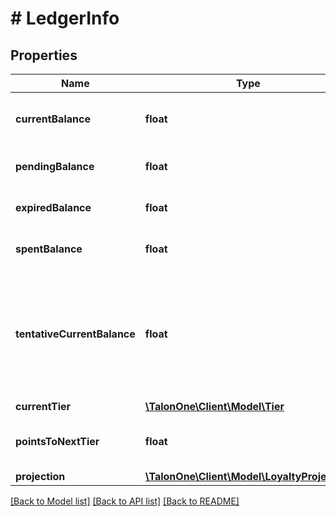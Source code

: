# # LedgerInfo

## Properties

Name | Type | Description | Notes
------------ | ------------- | ------------- | -------------
**currentBalance** | **float** | Sum of currently active points | 
**pendingBalance** | **float** | Sum of pending points | 
**expiredBalance** | **float** | Sum of expired points | 
**spentBalance** | **float** | Sum of spent points | 
**tentativeCurrentBalance** | **float** | Sum of currently active points, including points added and deducted in open sessions | 
**currentTier** | [**\TalonOne\Client\Model\Tier**](Tier.md) |  | [optional] 
**pointsToNextTier** | **float** | Points required to move up a tier. | [optional] 
**projection** | [**\TalonOne\Client\Model\LoyaltyProjection**](LoyaltyProjection.md) |  | [optional] 

[[Back to Model list]](../../README.md#documentation-for-models) [[Back to API list]](../../README.md#documentation-for-api-endpoints) [[Back to README]](../../README.md)



